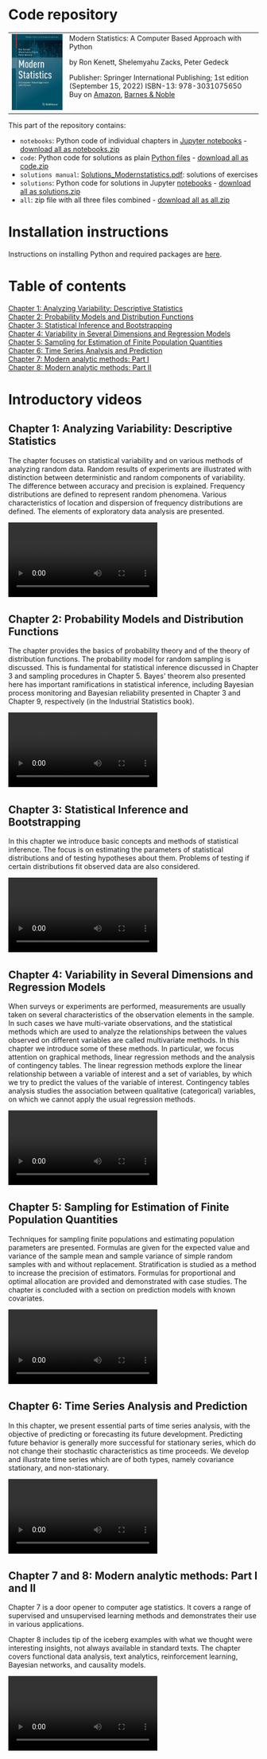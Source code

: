 # Code repository
<table style="border: 0px;vertical-align: top;">
<tr style="border: 0px;vertical-align: top;">
<td style="border: 0px;vertical-align: top;"><img src="../img/ModernStatistics.png" width=300></td>
<td style="border: 0px;vertical-align: top;">
Modern Statistics: A Computer Based Approach with Python

by Ron Kenett, Shelemyahu Zacks, Peter Gedeck

Publisher: Springer International Publishing; 1st edition (September 15, 2022)
ISBN-13: 978-3031075650
Buy on 
<a href="https://www.amazon.com/Modern-Statistics-Computer-Based-Technology-Engineering/dp/303107565X/">Amazon</a>, 
<a href="https://www.barnesandnoble.com/w/modern-statistics-ron-kenett/1141391736">Barnes & Noble</a>

<!-- Errata: http://oreilly.com/catalog/errata.csp?isbn=9781492072942 -->
</td>
</tr>
</table>

This part of the repository contains:

- `notebooks`: Python code of individual chapters in 
  [Jupyter notebooks](https://github.com/gedeck/mistat-code-solutions/new/main/ModernStatistics/notebooks) - 
  [download all as notebooks.zip](notebooks.zip)
- `code`: Python code for solutions as plain 
  [Python files](https://github.com/gedeck/mistat-code-solutions/tree/main/ModernStatistics/code) - 
  [download all as code.zip](code.zip)
- `solutions manual`: [Solutions_Modernstatistics.pdf](Solutions_Modernstatistics.pdf): solutions of exercises
- `solutions`: Python code for solutions in Jupyter 
  [notebooks](https://github.com/gedeck/mistat-code-solutions/tree/main/ModernStatistics/solutions) - 
  [download all as solutions.zip](solutions.zip)
- `all`: zip file with all three files combined - [download all as all.zip](all.zip)

# Installation instructions
Instructions on installing Python and required packages are <a href="../doc/installPython.md">here</a>.


# Table of contents

<a href='#chapter-1-analyzing-variability-descriptive-statistics'>Chapter 1: Analyzing Variability: Descriptive Statistics</a><br>
<a href='#chapter-2-probability-models-and-distribution-functions'>Chapter 2: Probability Models and Distribution Functions</a><br>
<a href='#chapter-3-statistical-inference-and-bootstrapping'>Chapter 3: Statistical Inference and Bootstrapping</a><br>
<a href='#chapter-4-variability-in-several-dimensions-and-regression-models'>Chapter 4: Variability in Several Dimensions and Regression Models</a><br>
<a href='#chapter-5-sampling-for-estimation-of-finite-population-quantities'>Chapter 5: Sampling for Estimation of Finite Population Quantities</a><br>
<a href='#chapter-6-time-series-analysis-and-prediction'>Chapter 6: Time Series Analysis and Prediction</a><br>
<a href='#chapter-7-and-8-modern-analytic-methods-part-i-and-ii'>Chapter 7: Modern analytic methods: Part I</a><br>
<a href='#chapter-7-and-8-modern-analytic-methods-part-i-and-ii'>Chapter 8: Modern analytic methods: Part II</a><br>


# Introductory videos

## Chapter 1: Analyzing Variability: Descriptive Statistics
The chapter focuses on statistical variability and on various methods of
analyzing random data.  Random
results of experiments are illustrated with distinction between
deterministic and random components of variability.  The difference between
accuracy and precision is explained.  Frequency distributions are defined to
represent random phenomena.  Various characteristics of location and
dispersion of frequency distributions are defined.  The elements of
exploratory data analysis are presented.

<video src="https://user-images.githubusercontent.com/8720575/180794305-25b0ee4d-6b15-4cd8-86cc-a60d555add9b.mp4" controls="controls" style="max-width: 730px;">
</video>

## Chapter 2: Probability Models and Distribution Functions
The chapter provides the basics of probability theory and of the theory of 
distribution functions.  The probability model for random	sampling is 
discussed.  This is fundamental for	statistical inference discussed in 
Chapter 3 and sampling procedures in Chapter 5.
Bayes' theorem also presented here has important ramifications in 
statistical inference, including Bayesian process monitoring and 
Bayesian reliability presented in Chapter 3 and Chapter 9, 
respectively (in the Industrial Statistics book).

<video src="https://user-images.githubusercontent.com/8720575/180794620-207dc1ca-3932-41d2-8140-087984ec5595.mp4" controls="controls" style="max-width: 730px;">
</video>

## Chapter 3: Statistical Inference and Bootstrapping
In this chapter we introduce basic concepts and methods of statistical inference.  The focus is on
estimating the parameters of statistical distributions
and of testing hypotheses about them. Problems of
testing if certain distributions fit observed data
are also considered.

<video src="https://user-images.githubusercontent.com/8720575/180794659-7e870498-7b03-4754-a18b-80ebee7fc4f3.mp4" controls="controls" style="max-width: 730px;">
</video>

## Chapter 4: Variability in Several Dimensions and Regression Models
When surveys or experiments are performed, measurements are
usually taken on several characteristics of the observation
elements in the sample.  In such cases we have multi-variate
observations, and the statistical methods which are used to
analyze the relationships between the values observed on different
variables are called multivariate methods.  In this chapter we
introduce some of these methods.  In particular, we focus
attention on graphical methods,
linear regression methods and the analysis of contingency
tables.  The linear regression methods explore the linear relationship
between a variable of interest and a set of variables, by which we try to
predict the values of the variable of interest.  Contingency tables
analysis studies the association between qualitative
(categorical) variables, on which
we cannot apply the usual regression methods.

<video src="https://user-images.githubusercontent.com/8720575/180794686-7fed67fa-207c-4f05-84be-658ac8fa2e0e.mp4" controls="controls" style="max-width: 730px;">
</video>

## Chapter 5: Sampling for Estimation of Finite Population Quantities
Techniques for sampling finite populations and estimating population
parameters are presented.  Formulas are given for the expected value and
variance of the sample mean and sample variance of simple random samples
with and without replacement.  Stratification is studied as a method to
increase the precision of estimators.  Formulas for proportional and
optimal allocation are provided and demonstrated with case studies.
The chapter is concluded with a section on
prediction models with known covariates.

<video src="https://user-images.githubusercontent.com/8720575/180794750-f21c7beb-3086-4f51-87d9-3dd1970ff540.mp4" controls="controls" style="max-width: 730px;">
</video>

## Chapter 6: Time Series Analysis and Prediction
In this chapter, we present essential parts of time series analysis,
with the objective of predicting or forecasting its future development.
Predicting future behavior is generally more successful for stationary
series, which do not change their stochastic characteristics as time proceeds.
We develop and illustrate time series which are of both types, namely
covariance stationary, and non-stationary.

<video src="https://user-images.githubusercontent.com/8720575/180794728-102532ae-be22-41ff-96de-4c7e7c11b91e.mp4" controls="controls" style="max-width: 730px;">
</video>


## Chapter 7 and 8: Modern analytic methods: Part I and II
Chapter 7 is a door opener to computer age statistics. It covers a 
range of supervised and unsupervised learning methods and
demonstrates their use in various applications.

Chapter 8 includes
tip of the iceberg examples with what we thought were interesting
insights, not always available in standard texts.
The chapter covers functional data analysis, text analytics,
reinforcement learning, Bayesian networks, and causality models.
 
<video src="https://user-images.githubusercontent.com/8720575/180794703-c6f05f40-eefd-4e1a-93f9-42cb78e6a6b4.mp4" controls="controls" style="max-width: 730px;">
</video>

